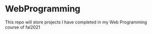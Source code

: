 # WebProgramming
This repo will store projects I have completed in my Web Programming course of  fal2021
